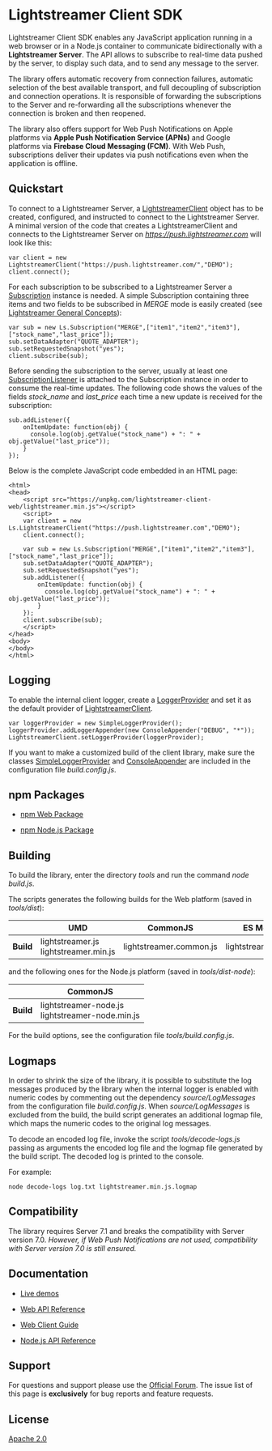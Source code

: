 # Lightstreamer Client SDK

Lightstreamer Client SDK enables any JavaScript application running in a web browser or in a Node.js container to communicate bidirectionally with a **Lightstreamer Server**. The API allows to subscribe to real-time data pushed by the server, to display such data, and to send any message to the server.

The library offers automatic recovery from connection failures, automatic selection of the best available transport, and full decoupling of subscription and connection operations. It is responsible of forwarding the subscriptions to the Server and re-forwarding all the subscriptions whenever the connection is broken and then reopened.

The library also offers support for Web Push Notifications on Apple platforms via **Apple Push Notification Service (APNs)** and  Google platforms  via  **Firebase Cloud Messaging (FCM)**. With Web Push, subscriptions deliver their updates via push notifications even when the application is offline. 

## Quickstart

To connect to a Lightstreamer Server, a [LightstreamerClient](https://lightstreamer.com/api/ls-web-client/latest/LightstreamerClient.html) object has to be created, configured, and instructed to connect to the Lightstreamer Server. 
A minimal version of the code that creates a LightstreamerClient and connects to the Lightstreamer Server on *https://push.lightstreamer.com* will look like this:

```
var client = new LightstreamerClient("https://push.lightstreamer.com/","DEMO");
client.connect();
```

For each subscription to be subscribed to a Lightstreamer Server a [Subscription](https://lightstreamer.com/api/ls-web-client/latest/Subscription.html) instance is needed.
A simple Subscription containing three items and two fields to be subscribed in *MERGE* mode is easily created (see [Lightstreamer General Concepts](https://www.lightstreamer.com/docs/base/General%20Concepts.pdf)):

```
var sub = new Ls.Subscription("MERGE",["item1","item2","item3"],["stock_name","last_price"]);
sub.setDataAdapter("QUOTE_ADAPTER");
sub.setRequestedSnapshot("yes");
client.subscribe(sub);
```

Before sending the subscription to the server, usually at least one [SubscriptionListener](https://lightstreamer.com/api/ls-web-client/latest/SubscriptionListener.html) is attached to the Subscription instance in order to consume the real-time updates. The following code shows the values of the fields *stock_name* and *last_price* each time a new update is received for the subscription:

```
sub.addListener({
    onItemUpdate: function(obj) {
      console.log(obj.getValue("stock_name") + ": " + obj.getValue("last_price"));
    }
});
```

Below is the complete JavaScript code embedded in an HTML page:

```
<html>
<head>
    <script src="https://unpkg.com/lightstreamer-client-web/lightstreamer.min.js"></script>
    <script>
    var client = new Ls.LightstreamerClient("https://push.lightstreamer.com","DEMO");  
    client.connect();
    
    var sub = new Ls.Subscription("MERGE",["item1","item2","item3"],["stock_name","last_price"]);
    sub.setDataAdapter("QUOTE_ADAPTER");
    sub.setRequestedSnapshot("yes");
    sub.addListener({
        onItemUpdate: function(obj) {
          console.log(obj.getValue("stock_name") + ": " + obj.getValue("last_price"));
        }
    });
    client.subscribe(sub);
    </script>
</head>
<body>
</body>
</html>
```

## Logging

To enable the internal client logger, create a [LoggerProvider](https://lightstreamer.com/api/ls-web-client/latest/LoggerProvider.html) and set it as the default provider of [LightstreamerClient](https://lightstreamer.com/api/ls-web-client/latest/LightstreamerClient.html).

```
var loggerProvider = new SimpleLoggerProvider();
loggerProvider.addLoggerAppender(new ConsoleAppender("DEBUG", "*"));
LightstreamerClient.setLoggerProvider(loggerProvider);
```

If you want to make a customized build of the client library, make sure the classes [SimpleLoggerProvider](https://lightstreamer.com/api/ls-web-client/latest/SimpleLoggerProvider.html) and [ConsoleAppender](https://lightstreamer.com/api/ls-web-client/latest/ConsoleAppender.html) are included in the configuration file *build.config.js*.

## npm Packages ##

- [npm Web Package](https://www.npmjs.com/package/lightstreamer-client-web)

- [npm Node.js Package](https://www.npmjs.com/package/lightstreamer-client-node)

## Building ##

To build the library, enter the directory *tools* and run the command *node build.js*.

The scripts generates the following builds for the Web platform (saved in *tools/dist*):

|           | **UMD**                                               | **CommonJS**                  | **ES Module**              |
|-----------|-------------------------------------------------------|-------------------------------|----------------------------|
| **Build** | lightstreamer.js<br> lightstreamer.min.js             | lightstreamer.common.js       | lightstreamer.esm.js       |

and the following ones for the Node.js platform (saved in *tools/dist-node*):

|           | **CommonJS**                                          | 
|-----------|-------------------------------------------------------|
| **Build** | lightstreamer-node.js<br> lightstreamer-node.min.js   |

For the build options, see the configuration file *tools/build.config.js*.

## Logmaps

In order to shrink the size of the library, it is possible to substitute the log messages produced by the library when the internal logger is enabled with numeric codes by commenting out the dependency *source/LogMessages* from the configuration file *build.config.js*. When *source/LogMessages* is excluded from the build, the build script generates an additional logmap file, which maps the numeric codes to the original log messages.

To decode an encoded log file, invoke the script *tools/decode-logs.js* passing as arguments the encoded log file and the logmap file generated by the build script. The decoded log is printed to the console.

For example:

```
node decode-logs log.txt lightstreamer.min.js.logmap
```

## Compatibility ##

The library requires Server 7.1 and breaks the compatibility with Server version 7.0. 
*However, if Web Push Notifications are not used, compatibility with Server version 7.0 is still ensured.*

## Documentation

- [Live demos](https://demos.lightstreamer.com/)

- [Web API Reference](https://lightstreamer.com/api/ls-web-client/latest/)

- [Web Client Guide](docs/WebClientGuide.adoc)

- [Node.js API Reference](https://www.lightstreamer.com/api/ls-nodejs-client/latest/)

## Support

For questions and support please use the [Official Forum](https://forums.lightstreamer.com/). The issue list of this page is **exclusively** for bug reports and feature requests.

## License

[Apache 2.0](https://opensource.org/licenses/Apache-2.0)
